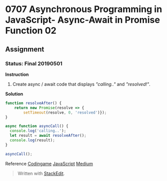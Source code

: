 # 0707 Asynchronous Programming in JavaScript- Async-Await in Promise Function 02
## Assignment
### Status: Final 20190501

**Instruction**
 1. Create async / await code that displays *"calling.."* and *"resolved!"*.

**Solution**
```JavaScript
function resolveAfter() {
	return new Promise(resolve => {
		setTimeout(resolve, 0, 'resolved')});
}

async function asyncCall() {
  console.log('calling..');
  let result = await resolveAfter();
  console.log(result);
}

asyncCall();
```

Reference
[Codingame](https://www.codingame.com/playgrounds/347/javascript-promises-mastering-the-asynchronous/your-first-code-with-promises)
[JavaScript](https://javascript.info/async-await)
[Medium](https://medium.com/front-end-weekly/callbacks-promises-and-async-await-ad4756e01d90)

> Written with [StackEdit](https://stackedit.io/).